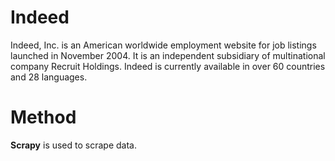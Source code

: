# Indeed
Indeed, Inc. is an American worldwide employment website for job listings launched in November 2004. 
It is an independent subsidiary of multinational company Recruit Holdings. 
Indeed is currently available in over 60 countries and 28 languages.

# Method
**Scrapy** is used to scrape data. 
